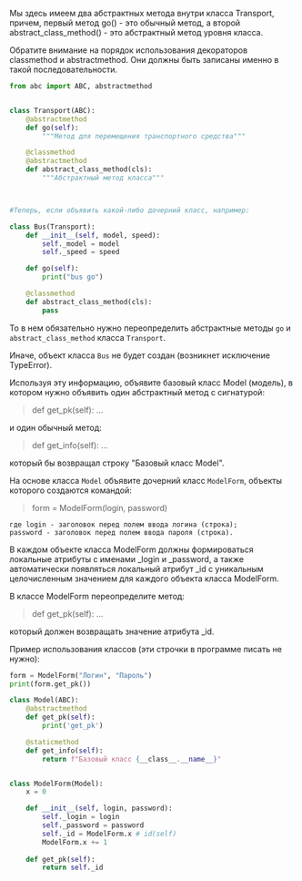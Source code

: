 
Мы здесь имеем два абстрактных метода внутри класса Transport, причем, первый метод go() - это обычный метод, а второй abstract_class_method() - это абстрактный метод уровня класса. 

Обратите внимание на порядок использования декораторов classmethod и abstractmethod. Они должны быть записаны именно в такой последовательности.


```python
from abc import ABC, abstractmethod


class Transport(ABC):
    @abstractmethod
    def go(self):
        """Метод для перемещения транспортного средства"""

    @classmethod
    @abstractmethod
    def abstract_class_method(cls):
        """Абстрактный метод класса"""



#Теперь, если объявить какой-либо дочерний класс, например:

class Bus(Transport):
    def __init__(self, model, speed):
        self._model = model
        self._speed = speed

    def go(self):
        print("bus go")

    @classmethod
    def abstract_class_method(cls):
        pass
```

То в нем обязательно нужно переопределить абстрактные методы `go` и `abstract_class_method` класса `Transport`. 

Иначе, объект класса `Bus` не будет создан (возникнет исключение TypeError).

Используя эту информацию, объявите базовый класс Model (модель), в котором нужно объявить один абстрактный метод с сигнатурой:

> def get_pk(self): ...

и один обычный метод:

> def get_info(self): ...

который бы возвращал строку "Базовый класс Model".

На основе класса `Model` объявите дочерний класс `ModelForm`, объекты которого создаются командой:

> form = ModelForm(login, password)

```
где login - заголовок перед полем ввода логина (строка); 
password - заголовок перед полем ввода пароля (строка). 
```

В каждом объекте класса ModelForm должны формироваться локальные атрибуты с именами _login и _password, а также автоматически появляться локальный атрибут _id с уникальным целочисленным значением для каждого объекта класса ModelForm.

В классе ModelForm переопределите метод:

> def get_pk(self): ...

который должен возвращать значение атрибута _id.

Пример использования классов (эти строчки в программе писать не нужно):

```python
form = ModelForm("Логин", "Пароль")
print(form.get_pk())
```

```python
class Model(ABC):
    @abstractmethod
    def get_pk(self):
        print('get_pk')

    @staticmethod
    def get_info(self):
        return f"Базовый класс {__class__.__name__}"


class ModelForm(Model):
    x = 0

    def __init__(self, login, password):
        self._login = login
        self._password = password
        self._id = ModelForm.x # id(self)
        ModelForm.x += 1
    
    def get_pk(self):
        return self._id

  ```